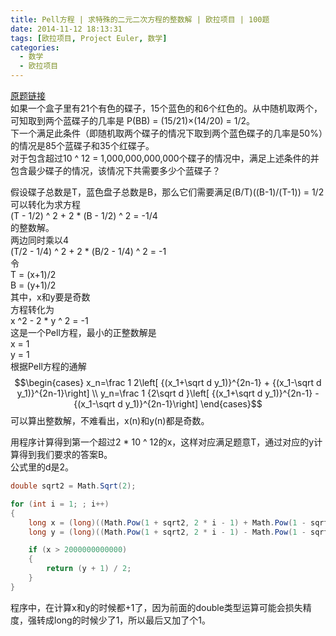 ```yaml
---
title: Pell方程 | 求特殊的二元二次方程的整数解 | 欧拉项目 | 100题
date: 2014-11-12 18:13:31
tags: [欧拉项目, Project Euler, 数学]
categories:
  - 数学
  - 欧拉项目
---
```

[原题链接](https://projecteuler.net/problem=100 "Problem 100 - Project Euler")  
如果一个盒子里有21个有色的碟子，15个蓝色的和6个红色的。从中随机取两个，可知取到两个蓝碟子的几率是 P(BB) = (15/21)×(14/20) = 1/2。  
下一个满足此条件（即随机取两个碟子的情况下取到两个蓝色碟子的几率是50%）的情况是85个蓝碟子和35个红碟子。  
对于包含超过10 ^ 12 = 1,000,000,000,000个碟子的情况中，满足上述条件的并包含最少碟子的情况，该情况下共需要多少个蓝碟子？  

假设碟子总数是T，蓝色盘子总数是B，那么它们需要满足(B/T)((B-1)/(T-1)) = 1/2  
可以转化为求方程  
(T - 1/2) ^ 2 + 2 \* (B - 1/2) ^ 2 = -1/4  
的整数解。  
两边同时乘以4  
(T/2 - 1/4) ^ 2 + 2 \* (B/2 - 1/4) ^ 2 = -1  
令  
T = (x+1)/2  
B = (y+1)/2  
其中，x和y要是奇数  
方程转化为  
x ^2 - 2 \* y ^ 2 = -1  
这是一个Pell方程，最小的正整数解是  
x = 1  
y = 1  
根据Pell方程的通解  
$$\begin{cases}
x_n=\frac 1 2\left[ {(x_1+\sqrt d y_1)}^{2n-1} + {(x_1-\sqrt d y_1)}^{2n-1}\right] \\
y_n=\frac 1 {2\sqrt d }\left[ {(x_1+\sqrt d y_1)}^{2n-1} - {(x_1-\sqrt d y_1)}^{2n-1}\right]
\end{cases}$$
可以算出整数解，不难看出，x(n)和y(n)都是奇数。  

用程序计算得到第一个超过2 \* 10 ^ 12的x，这样对应满足题意T，通过对应的y计算得到我们要求的答案B。  
公式里的d是2。  
``` csharp
double sqrt2 = Math.Sqrt(2);

for (int i = 1; ; i++)
{
    long x = (long)((Math.Pow(1 + sqrt2, 2 * i - 1) + Math.Pow(1 - sqrt2, 2 * i - 1)) / 2) + 1;
    long y = (long)((Math.Pow(1 + sqrt2, 2 * i - 1) - Math.Pow(1 - sqrt2, 2 * i - 1)) / 2 / sqrt2) + 1;

    if (x > 2000000000000)
    {
        return (y + 1) / 2;
    }
}
```

程序中，在计算x和y的时候都+1了，因为前面的double类型运算可能会损失精度，强转成long的时候少了1，所以最后又加了个1。  